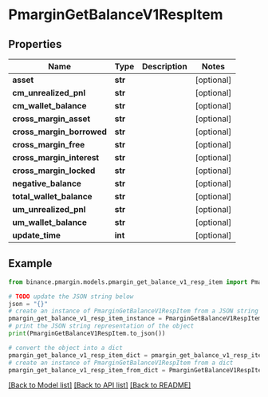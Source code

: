 # PmarginGetBalanceV1RespItem


## Properties

Name | Type | Description | Notes
------------ | ------------- | ------------- | -------------
**asset** | **str** |  | [optional] 
**cm_unrealized_pnl** | **str** |  | [optional] 
**cm_wallet_balance** | **str** |  | [optional] 
**cross_margin_asset** | **str** |  | [optional] 
**cross_margin_borrowed** | **str** |  | [optional] 
**cross_margin_free** | **str** |  | [optional] 
**cross_margin_interest** | **str** |  | [optional] 
**cross_margin_locked** | **str** |  | [optional] 
**negative_balance** | **str** |  | [optional] 
**total_wallet_balance** | **str** |  | [optional] 
**um_unrealized_pnl** | **str** |  | [optional] 
**um_wallet_balance** | **str** |  | [optional] 
**update_time** | **int** |  | [optional] 

## Example

```python
from binance.pmargin.models.pmargin_get_balance_v1_resp_item import PmarginGetBalanceV1RespItem

# TODO update the JSON string below
json = "{}"
# create an instance of PmarginGetBalanceV1RespItem from a JSON string
pmargin_get_balance_v1_resp_item_instance = PmarginGetBalanceV1RespItem.from_json(json)
# print the JSON string representation of the object
print(PmarginGetBalanceV1RespItem.to_json())

# convert the object into a dict
pmargin_get_balance_v1_resp_item_dict = pmargin_get_balance_v1_resp_item_instance.to_dict()
# create an instance of PmarginGetBalanceV1RespItem from a dict
pmargin_get_balance_v1_resp_item_from_dict = PmarginGetBalanceV1RespItem.from_dict(pmargin_get_balance_v1_resp_item_dict)
```
[[Back to Model list]](../README.md#documentation-for-models) [[Back to API list]](../README.md#documentation-for-api-endpoints) [[Back to README]](../README.md)


